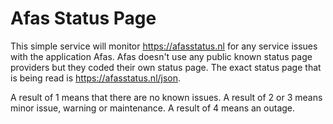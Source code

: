 # Afas Status Page

This simple service will monitor https://afasstatus.nl for any service issues with the application Afas.
Afas doesn't use any public known status page providers but they coded their own status page.
The exact status page that is being read is https://afasstatus.nl/json.

A result of 1 means that there are no known issues.
A result of 2 or 3 means minor issue, warning or maintenance.
A result of 4 means an outage.